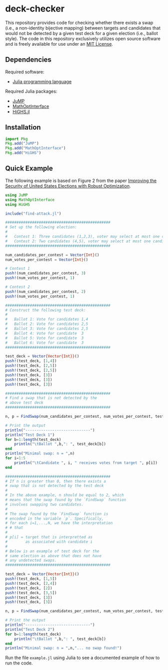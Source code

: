 # deck-checker
This repository provides code for checking whether there exists a swap (i.e., a non-identity bijective mapping) between targets and candidates that would not be detected by a given test deck for a given election (i.e., ballot style). The code in this repository exclusively utilizes open source software and is freely available for use under an [MIT License](LICENSE.md). 

## Dependencies 
Required software:
- [Julia programming language](https://julialang.org/)
  
Required Julia packages:
- [JuMP](https://jump.dev/JuMP.jl/stable/)
- [MathOptInterface](https://jump.dev/MathOptInterface.jl/stable/)
- [HiGHS.jl](https://github.com/jump-dev/HiGHS.jl)


## Installation
```julia
import Pkg
Pkg.add("JuMP")
Pkg.add("MathOptInterface")
Pkg.add("HiGHS")

```

## Quick Example
The following example is based on Figure 2 from the paper [Improving the Security of United States Elections with Robust Optimization](https://arxiv.org/pdf/2308.02306). 
```julia
using JuMP
using MathOptInterface
using HiGHS

include("find-attack.jl")

###############################################
# Set up the following election:
# 
#   Contest 1: Three candidates (1,2,3), voter may select at most one candidate
#   Contest 2: Two candidates (4,5), voter may select at most one candidate
###############################################

num_candidates_per_contest = Vector{Int}()
num_votes_per_contest = Vector{Int}()

# Contest 1
push!(num_candidates_per_contest, 3)
push!(num_votes_per_contest, 1)

# Contest 2
push!(num_candidates_per_contest, 2)
push!(num_votes_per_contest, 1)

###############################################
# Construct the following test deck:
#
#   Ballot 1: Vote for candidates 1,4
#   Ballot 2: Vote for candidates 2,5
#   Ballot 3: Vote for candidates 2,5
#   Ballot 4: Vote for candidate  3
#   Ballot 5: Vote for candidate  3
#   Ballot 6: Vote for candidate  3
###############################################

test_deck = Vector{Vector{Int}}()
push!(test_deck, [1,4])
push!(test_deck, [2,5])
push!(test_deck, [2,5])
push!(test_deck, [3])
push!(test_deck, [3])
push!(test_deck, [3])

###############################################
# Find a swap that is not detected by the
# above test deck
###############################################

n, p = FindSwap(num_candidates_per_contest, num_votes_per_contest, test_deck,Model(()->HiGHS.Optimizer()))

# Print the output
println("-----------------------------")
println("Test Deck 1")
for b=1:length(test_deck)
    println("\tBallot ",b,": ", test_deck[b])
end
println("Minimal swap: n = ",n)
for i=1:5
    println("\tCandidate ", i, " receives votes from target ", p[i])
end

###############################################
# If n is greater than 0, then there exists a
# swap that is not detected by the test deck
#
# In the above example, n should be equal to 2, which
# means that the swap found by the `FindSwap` function
# involves swapping two candidates.
#
# The swap found by the `FindSwap` function is
# encoded in the variable `p`. Specifically,
# for each i=1,...,N, we have the interpretation
# # that 
#
# p[i] = target that is interpretted as
#        as associated with candidate i
#
# Below is an example of test deck for the
# same election as above that does not have
# any undetected swaps.
###############################################

test_deck = Vector{Vector{Int}}()
push!(test_deck, [1,5])
push!(test_deck, [2,4])
push!(test_deck, [2])
push!(test_deck, [3,5])
push!(test_deck, [3])
push!(test_deck, [3])

n, p = FindSwap(num_candidates_per_contest, num_votes_per_contest, test_deck,Model(()->HiGHS.Optimizer()))

# Print the output
println("-----------------------------")
println("Test Deck 2")
for b=1:length(test_deck)
    println("\tBallot ",b,": ", test_deck[b])
end
println("Minimal swap: n = ",n,"... no swap found!")
```
Run the file `example.jl` using Julia to see a documented example of how to run the code. 
